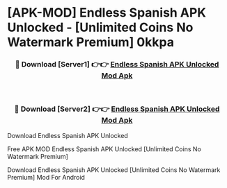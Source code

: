 # [APK-MOD] Endless Spanish APK Unlocked - [Unlimited Coins No Watermark Premium] 0kkpa



<div align="center">
<h3>🔴 Download [Server1] 👉👉 <a href="https://momento.my/?title=Endless_Spanish_APK_Unlocked">Endless Spanish APK Unlocked Mod Apk</a></h3><br>

<h3>🔴 Download [Server2] 👉👉 <a href="https://momento.my/?title=Endless_Spanish_APK_Unlocked">Endless Spanish APK Unlocked Mod Apk</a></h3>
</div>



Download Endless Spanish APK Unlocked 

Free APK MOD Endless Spanish APK Unlocked [Unlimited Coins No Watermark Premium]

Download Endless Spanish APK Unlocked [Unlimited Coins No Watermark Premium] Mod For Android
